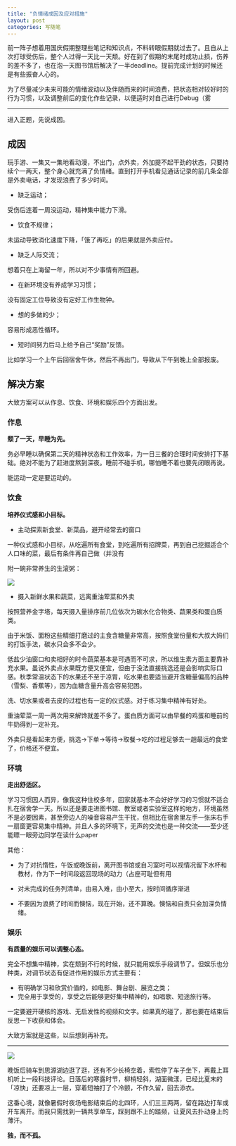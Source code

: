 ```yaml
---
title: "负情绪成因及应对措施"
layout: post
categories: 写随笔
---
```


<!-- more -->

前一阵子想着用国庆假期整理些笔记和知识点，不料转眼假期就过去了。且自从上次打球受伤后，整个人过得一天比一天颓。好在到了假期的末尾时成功止损，伤养的差不多了，也在泡一天图书馆后解决了一半deadline。提前完成计划的时候还是有些振奋人心的。

为了尽量减少未来可能的情绪波动以及伴随而来的时间浪费，把状态相对较好时的行为习惯，以及调整前后的变化作些记录，以便适时对自己进行Debug（雾

---

进入正题，先说成因。

## 成因

玩手游、一集又一集地看动漫，不出门，点外卖，外加提不起干劲的状态，只要持续个一两天，整个身心就充满了负情绪。直到打开手机看见通话记录的前几条全部是外卖电话，才发现浪费了多少时间。

- 缺乏运动；

受伤后连着一周没运动，精神集中能力下滑。

- 饮食不规律；

未运动导致消化速度下降，「饿了再吃」的后果就是外卖应付。

- 缺乏人际交流；

想着只在上海留一年，所以对不少事情有所回避。

- 在新环境没有养成学习习惯；

没有固定工位导致没有定好工作生物钟。

- 想的多做的少；

容易形成恶性循环。

- 短时间努力后马上给予自己“奖励”反馈。

比如学习一个上午后回宿舍午休，然后不再出门，导致从下午到晚上全部报废。

## 解决方案

大致方案可以从作息、饮食、环境和娱乐四个方面出发。

### 作息

**颓了一天，早睡为先。**

务必早睡以确保第二天的精神状态和工作效率，为一日三餐的合理时间安排打下基础。绝对不能为了赶进度熬到深夜。睡前不碰手机，哪怕睡不着也要先闭眼再说。

能运动一定是要运动的。

### 饮食

**培养仪式感和小目标。**

* 主动探索新食堂、新菜品，避开经常去的窗口

一种仪式感和小目标，从吃遍所有食堂，到吃遍所有招牌菜，再到自己挖掘适合个人口味的菜，最后有条件再自己做（并没有

附一碗非常养生的生滚粥：

![](http://ohn6qfqhe.bkt.clouddn.com/181008-1.jpeg)



* 摄入新鲜水果和蔬菜，远离重油荤菜和外卖

按照营养金字塔，每天摄入量排序前几位依次为碳水化合物类、蔬果类和蛋白质类。

由于米饭、面粉这些精细打磨过的主食含糖量非常高，按照食堂份量和大叔大妈们的打饭手法，碳水只会多不会少。

低盐少油窗口和卖相好的时令蔬菜基本是可遇而不可求，所以维生素方面主要靠补充水果。虽说外卖点水果既方便又便宜，但由于没法直接挑选还是会影响实际口感。秋季常温状态下的水果还不至于凉胃，吃水果也要适当避开含糖量偏高的品种（雪梨、香蕉等），因为血糖含量升高会容易犯困。

洗、切水果或者去皮的过程也有一定的仪式感。对于练习集中精神有好处。

重油荤菜一周一两次用来解馋就差不多了。蛋白质方面可以由早餐的鸡蛋和睡前的牛奶得到一定补充。

外卖只是看起来方便，挑选->下单->等待->取餐->吃的过程足够去一趟最远的食堂了，价格还不便宜。

### 环境

**走出舒适区。**

学习习惯因人而异，像我这种住校多年，回家就基本不会好好学习的习惯就不适合扎在宿舍学一天。所以还是要走进图书馆、教室或者实验室这样的地方，环境虽然不是必要因素，甚至旁边人的噪音容易产生干扰，但相比在宿舍里左手一张床右手一扇窗更容易集中精神。并且人多的环境下，无声的交流也是一种交流——至少还能瞟一眼旁边同学在读什么paper

其他：

* 为了对抗惰性，午饭或晚饭前，离开图书馆或自习室时可以视情况留下水杯和教材，作为下一时间段返回现场的动力（占座可耻但有用

* 对未完成的任务列清单，由易入难，由小至大，按时间循序渐进
* 不要因为浪费了时间而懊恼，现在开始，还不算晚。懊恼和自责只会加深负情绪。

### 娱乐

**有质量的娱乐可以调整心态。**

完全不想集中精神，实在颓到不行的时候，就只能用娱乐手段调节了。但娱乐也分种类，对调节状态有促进作用的娱乐方式主要有：

* 有明确学习和欣赏价值的，如电影、舞台剧、展览之类；
* 完全用于享受的，享受之后能够更好集中精神的，如唱歌、短途旅行等。

一定要避开硬核的游戏、无启发性的视频和文字。如果真的碰了，那也要在结束后反思一下收获和体会。


大致方案就是这些，以后想到再补充。

---

![](http://ohn6qfqhe.bkt.clouddn.com/181008-3.jpeg)

晚饭后骑车到思源湖边逛了逛，还有不少长椅空着，索性停了车子坐下，再戴上耳机听上一段科技评论。日落后的寒露时节，柳梢轻斜，湖面微漾，已经比夏末的「凉快」还要凉上一层，穿着短袖打了个冷颤，不作久留，回去添衣。

这番心境，就像暑假时夜场电影结束后的北四环，人们三三两两，留在路边打车或开车离开。而我只需找到一辆共享单车，踩到跟不上的踏频，让夏风去扑动身上的薄汗。



**独，而不孤。**